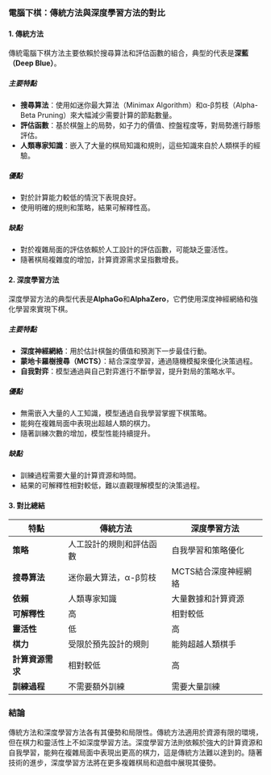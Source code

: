 ### **電腦下棋：傳統方法與深度學習方法的對比**

#### 1. **傳統方法**

傳統電腦下棋方法主要依賴於搜尋算法和評估函數的組合，典型的代表是**深藍（Deep Blue）**。

##### **主要特點**
- **搜尋算法**：使用如迷你最大算法（Minimax Algorithm）和α-β剪枝（Alpha-Beta Pruning）來大幅減少需要計算的節點數量。
- **評估函數**：基於棋盤上的局勢，如子力的價值、控盤程度等，對局勢進行靜態評估。
- **人類專家知識**：嵌入了大量的棋局知識和規則，這些知識來自於人類棋手的經驗。

##### **優點**
- 對於計算能力較低的情況下表現良好。
- 使用明確的規則和策略，結果可解釋性高。

##### **缺點**
- 對於複雜局面的評估依賴於人工設計的評估函數，可能缺乏靈活性。
- 隨著棋局複雜度的增加，計算資源需求呈指數增長。

#### 2. **深度學習方法**

深度學習方法的典型代表是**AlphaGo**和**AlphaZero**，它們使用深度神經網絡和強化學習來實現下棋。

##### **主要特點**
- **深度神經網絡**：用於估計棋盤的價值和預測下一步最佳行動。
- **蒙地卡羅樹搜尋（MCTS）**：結合深度學習，通過隨機模擬來優化決策過程。
- **自我對弈**：模型通過與自己對弈進行不斷學習，提升對局的策略水平。

##### **優點**
- 無需嵌入大量的人工知識，模型通過自我學習掌握下棋策略。
- 能夠在複雜局面中表現出超越人類的棋力。
- 隨著訓練次數的增加，模型性能持續提升。

##### **缺點**
- 訓練過程需要大量的計算資源和時間。
- 結果的可解釋性相對較低，難以直觀理解模型的決策過程。

#### 3. **對比總結**

| **特點**           | **傳統方法**                     | **深度學習方法**              |
|------------------|---------------------------------|------------------------------|
| **策略**          | 人工設計的規則和評估函數         | 自我學習和策略優化           |
| **搜尋算法**      | 迷你最大算法，α-β剪枝           | MCTS結合深度神經網絡         |
| **依賴**          | 人類專家知識                    | 大量數據和計算資源           |
| **可解釋性**      | 高                             | 相對較低                     |
| **靈活性**        | 低                             | 高                          |
| **棋力**          | 受限於預先設計的規則             | 能夠超越人類棋手             |
| **計算資源需求**   | 相對較低                       | 高                          |
| **訓練過程**      | 不需要額外訓練                  | 需要大量訓練                |

### **結論**
傳統方法和深度學習方法各有其優勢和局限性。傳統方法適用於資源有限的環境，但在棋力和靈活性上不如深度學習方法。深度學習方法則依賴於強大的計算資源和自我學習，能夠在複雜局面中表現出更高的棋力，這是傳統方法難以達到的。隨著技術的進步，深度學習方法將在更多複雜棋局和遊戲中展現其優勢。